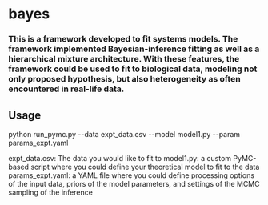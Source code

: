 # bayes

### This is a framework developed to fit systems models. The framework implemented Bayesian-inference fitting as well as a hierarchical mixture architecture. With these features, the framework could be used to fit to biological data, modeling not only proposed hypothesis, but also heterogeneity as often encountered in real-life data.



## Usage

python run_pymc.py --data expt_data.csv --model model1.py --param params_expt.yaml

expt_data.csv: The data you would like to fit to
model1.py: a custom PyMC-based script where you could define your theoretical model to fit to the data
params_expt.yaml: a YAML file where you could define processing options of the input data, priors of the model parameters, and settings of the MCMC sampling of the inference







